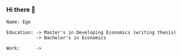 ### Hi there 👋

    Name: Ege

    Education: -> Master's in Developing Economics (writing thesis) 
               -> Bachelor's in Economics
           
    Work:      -> 
